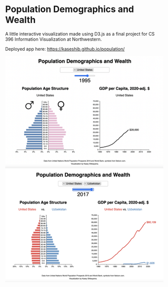 # Population Demographics and Wealth

A little interactive visualization made using D3.js as a final project for CS 396 Information Visualization at Northwestern.

Deployed app here: https://kaseshib.github.io/population/

![single](demo_single.png)
![dual](demo_dual.png)

